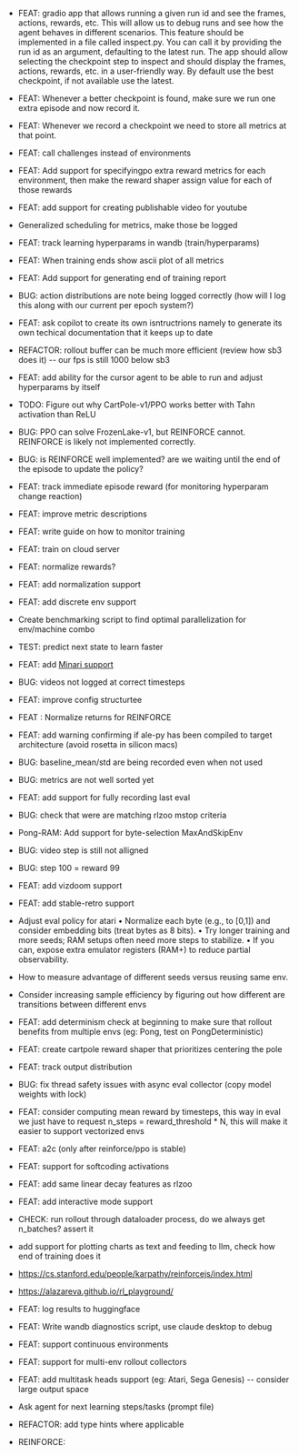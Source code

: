 - FEAT: gradio app that allows running a given run id and see the frames, actions, rewards, etc. This will allow us to debug runs and see how the agent behaves in different scenarios. This feature should be implemented in a file called inspect.py. You can call it by providing the run id as an argument, defaulting to the latest run. The app should allow selecting the checkpoint step to inspect and should display the frames, actions, rewards, etc. in a user-friendly way. By default use the best checkpoint, if not available use the latest.
- FEAT: Whenever a better checkpoint is found, make sure we run one extra episode and now record it.
- FEAT: Whenever we record a checkpoint we need to store all metrics at that point.
- FEAT: call challenges instead of environments
- FEAT: Add support for specifyingpo extra reward metrics for each environment, then make the reward shaper assign value for each of those rewards

- FEAT: add support for creating publishable video for youtube

- Generalized scheduling for metrics, make those be logged
- FEAT: track learning hyperparams in wandb (train/hyperparams)

- FEAT: When training ends show ascii plot of all metrics
- FEAT: Add support for generating end of training report
- BUG: action distributions are note being logged correctly (how will I log this along with our current per epoch system?)
- FEAT: ask copilot to create its own isntructrions namely to generate its own techical documentation that it keeps up to date
- REFACTOR: rollout buffer can be much more efficient (review how sb3 does it) -- our fps is still 1000 below sb3
- FEAT: add ability for the cursor agent to be able to run and adjust hyperparams by itself
- TODO: Figure out why CartPole-v1/PPO works better with Tahn activation than ReLU
- BUG: PPO can solve FrozenLake-v1, but REINFORCE cannot. REINFORCE is likely not implemented correctly.
- BUG: is REINFORCE well implemented? are we waiting until the end of the episode to update the policy?
- FEAT: track immediate episode reward (for monitoring hyperparam change reaction)
- FEAT: improve metric descriptions
- FEAT: write guide on how to monitor training
- FEAT: train on cloud server
- FEAT: normalize rewards?
- FEAT: add normalization support
- FEAT: add discrete env support
- Create benchmarking script to find optimal parallelization for env/machine combo
- TEST: predict next state to learn faster
- FEAT: add [Minari support](https://minari.farama.org/)
- BUG: videos not logged at correct timesteps
- FEAT: improve config structurtee
- FEAT : Normalize returns for REINFORCE
- FEAT: add warning confirming if ale-py has been compiled to target architecture (avoid rosetta in silicon macs)
- BUG: baseline_mean/std are being recorded even when not used
- BUG: metrics are not well sorted yet
- FEAT: add support for fully recording last eval
- BUG: check that were are matching rlzoo mstop criteria
- Pong-RAM: Add support for byte-selection
MaxAndSkipEnv
- BUG: video step is still not alligned
- BUG: step 100 = reward 99
- FEAT: add vizdoom support
- FEAT: add stable-retro support
- Adjust eval policy for atari
	•	Normalize each byte (e.g., to [0,1]) and consider embedding bits (treat bytes as 8 bits).
	•	Try longer training and more seeds; RAM setups often need more steps to stabilize.
	•	If you can, expose extra emulator registers (RAM+) to reduce partial observability.
- How to measure advantage of different seeds versus reusing same env.
- Consider increasing sample efficiency by figuring out how different are transitions between different envs
- FEAT: add determinism check at beginning to make sure that rollout benefits from multiple envs (eg: Pong, test on PongDeterministic)
- FEAT: create cartpole reward shaper that prioritizes centering the pole
- FEAT: track output distribution
- BUG: fix thread safety issues with async eval collector (copy model weights with lock)
- FEAT: consider computing mean reward by timesteps, this way in eval we just have to request n_steps = reward_threshold * N, this will make it easier to support vectorized envs
- FEAT: a2c (only after reinforce/ppo is stable)
- FEAT: support for softcoding activations
- FEAT: add same linear decay features as rlzoo
- FEAT: add interactive mode support
- CHECK: run rollout through dataloader process, do we always get n_batches? assert it 
- add support for plotting charts as text and feeding to llm, check how end of training does it
- https://cs.stanford.edu/people/karpathy/reinforcejs/index.html
- https://alazareva.github.io/rl_playground/
- FEAT: log results to huggingface
- FEAT: Write wandb diagnostics script, use claude desktop to debug
- FEAT: support continuous environments
- FEAT: support for multi-env rollout collectors
- FEAT: add multitask heads support (eg: Atari, Sega Genesis) -- consider large output space
- Ask agent for next learning steps/tasks (prompt file)
- REFACTOR: add type hints where applicable

- REINFORCE: